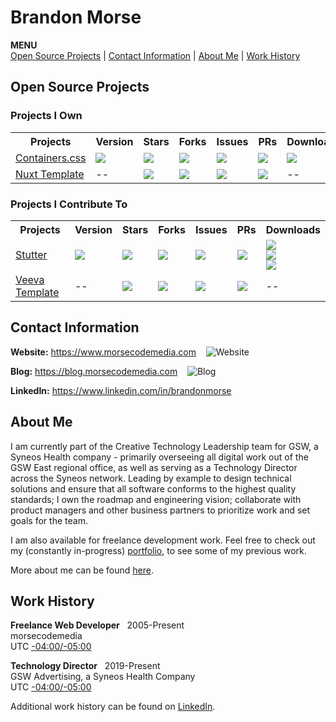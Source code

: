 # Brandon Morse
<!--ts-->
**MENU** <br>
[Open Source Projects](#open-source-projects) | [Contact Information](#contact-information) | [About Me](#about-me) | [Work History](#work-history)
<!--te-->
## Open Source Projects
### Projects I Own
<table>
  <tr>
    <th>Projects</th>
    <th>Version</th>
    <th>Stars</th>
    <th>Forks</th>
    <th>Issues</th>
    <th>PRs</th>
    <th>Downloads</th>
  <tr>
  <tr>
    <td>
      <a href="https://github.com/morsecodemedia/containers.css">Containers.css</a>
    </td>
    <td>
      <img src="https://img.shields.io/npm/v/@morsecodemedia/containers.css" />
    </td>
    <td>
      <img src="https://img.shields.io/github/stars/morsecodemedia/containers.css" />
    </td>
    <td>
      <img src="https://img.shields.io/github/forks/morsecodemedia/containers.css" />
    </td>
    <td>
      <img src="https://img.shields.io/github/issues/morsecodemedia/containers.css" />
    </td>
    <td>
      <img src="https://img.shields.io/github/issues-pr/morsecodemedia/containers.css" />
    </td>
    <td>
      <img src="https://img.shields.io/npm/dt/@morsecodemedia/containers.css" />
    </td>
  </tr>
  <tr>
    <td>
      <a href="https://github.com/morsecodemedia/nuxt-template">Nuxt Template</a>
    </td>
    <td>
      --
    </td>
    <td>
      <img src="https://img.shields.io/github/stars/morsecodemedia/nuxt-template" />
    </td>
    <td>
      <img src="https://img.shields.io/github/forks/morsecodemedia/nuxt-template" />
    </td>
    <td>
      <img src="https://img.shields.io/github/issues/morsecodemedia/nuxt-template" />
    </td>
    <td>
      <img src="https://img.shields.io/github/issues-pr/morsecodemedia/nuxt-template" />
    </td>
    <td>
      --
    </td>
  </tr>
</table>

### Projects I Contribute To
<table>
  <tr>
    <th>Projects</th>
    <th>Version</th>
    <th>Stars</th>
    <th>Forks</th>
    <th>Issues</th>
    <th>PRs</th>
    <th>Downloads</th>
  <tr>
  <tr>
    <td>
      <a href="https://github.com/jamestomasino/stutter">Stutter</a>
    </td>
    <td>
      <img src="https://img.shields.io/github/v/release/jamestomasino/stutter" />
    </td>
    <td>
      <img src="https://img.shields.io/github/stars/jamestomasino/stutter" />
    </td>
    <td>
      <img src="https://img.shields.io/github/forks/jamestomasino/stutter" />
    </td>
    <td>
      <img src="https://img.shields.io/github/issues/jamestomasino/stutter" />
    </td>
    <td>
      <img src="https://img.shields.io/github/issues-pr/jamestomasino/stutter" />
    </td>
    <td>
      <a href="https://addons.mozilla.org/en-US/firefox/addon/stutter/">
        <img src="https://img.shields.io/badge/Firefox-Get%20Extension!-orange.svg?style=popout&logo=firefox)" />
      </a>
      <br>
      <a href="https://chrome.google.com/webstore/detail/stutter/fbapmaboedchhgjolcnpfgoanbfajchl">
        <img src="https://img.shields.io/badge/Chrome-Get%20Extension!-green.svg?style=popout&logo=google-chrome" />
      </a>
      <br>
      <a href="https://microsoftedge.microsoft.com/addons/detail/stutter/aonlnjdopgkofbgipdnfdclfpaindajj">
        <img src="https://img.shields.io/badge/Edge-Get%20Extension!-lightgrey.svg?style=popout&logo=microsoft-edge" />
      </a>
    </td>
  </tr>
  <tr>
    <td>
      <a href="https://github.com/jamestomasino/veeva-template">Veeva Template</a>
    </td>
    <td>
      --
    </td>
    <td>
      <img src="https://img.shields.io/github/stars/jamestomasino/veeva-template" />
    </td>
    <td>
      <img src="https://img.shields.io/github/forks/jamestomasino/veeva-template" />
    </td>
    <td>
      <img src="https://img.shields.io/github/issues/jamestomasino/veeva-template" />
    </td>
    <td>
      <img src="https://img.shields.io/github/issues-pr/jamestomasino/veeva-template" />
    </td>
    <td>
      --
    </td>
  </tr>
<table>

## Contact Information
**Website:** https://www.morsecodemedia.com &nbsp;&nbsp; ![Website](https://img.shields.io/website/https/morsecodemedia.com.svg)

**Blog:** https://blog.morsecodemedia.com &nbsp;&nbsp; ![Blog](https://img.shields.io/website/https/blog.morsecodemedia.com.svg)

**LinkedIn:** https://www.linkedin.com/in/brandonmorse

## About Me

I am currently part of the Creative Technology Leadership team for GSW, a Syneos Health company - primarily overseeing all digital work out of the GSW East regional office, as well as serving as a Technology Director across the Syneos network. Leading by example to design technical solutions and ensure that all software conforms to the highest quality standards; I own the roadmap and engineering vision; collaborate with product managers and other business partners to prioritize work and set goals for the team.

I am also available for freelance development work. Feel free to check out my (constantly in-progress) [portfolio](https://www.morsecodemedia.com), to see some of my previous work.

More about me can be found [here](https://www.morsecodemedia.com/about).

## Work History

**Freelance Web Developer** &nbsp; 2005-Present<br>
morsecodemedia<br>
UTC [-04:00/-05:00](https://www.timeanddate.com/time/zone/usa/new-york-state)

**Technology Director** &nbsp; 2019-Present<br>
GSW Advertising, a Syneos Health Company<br>
UTC [-04:00/-05:00](https://www.timeanddate.com/time/zone/usa/new-york-state)

Additional work history can be found on [LinkedIn](https://www.linkedin.com/in/brandonmorse).
